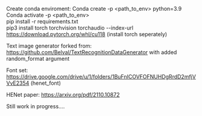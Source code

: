Create conda enviroment: 
Conda create -p <path_to_env> python=3.9 <br />
Conda activate -p <path_to_env> <br />
pip install -r requirements.txt <br />
pip3 install torch torchvision torchaudio --index-url https://download.pytorch.org/whl/cu118 (install torch seperately)

Text image generator forked from: https://github.com/Belval/TextRecognitionDataGenerator with added random_format argument

Font set: https://drive.google.com/drive/u/1/folders/1BuFnICOVFOFNUHDgRrdD2mfjVVvE2354 (henet_font)

HENet paper: https://arxiv.org/pdf/2110.10872

Still work in progress....
